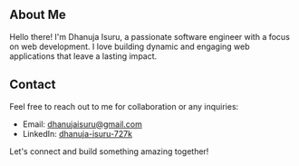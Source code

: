 ## About Me

Hello there! I'm Dhanuja Isuru, a passionate software engineer with a focus on web development. I love building dynamic and engaging web applications that leave a lasting impact.

## Contact

Feel free to reach out to me for collaboration or any inquiries:

- Email: dhanujaisuru@gmail.com
- LinkedIn: [dhanuja-isuru-727k](https://www.linkedin.com/in/dhanuja-isuru-727k)

Let's connect and build something amazing together!
